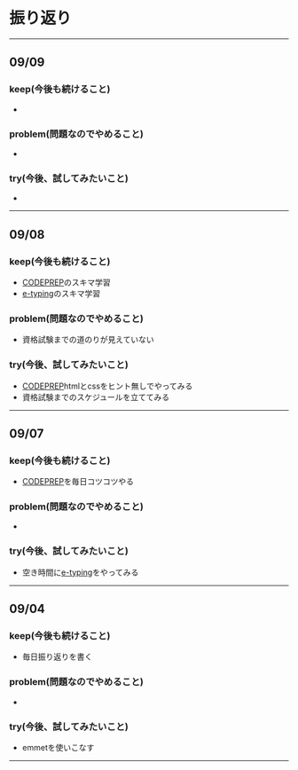 # 振り返り

---
## 09/09

### keep(今後も続けること)

- 

### problem(問題なのでやめること)

- 

### try(今後、試してみたいこと)

- 

---
## 09/08

### keep(今後も続けること)

- [CODEPREP](https://codeprep.jp/)のスキマ学習
- [e-typing](http://www.e-typing.ne.jp/english/)のスキマ学習



### problem(問題なのでやめること)

- 資格試験までの道のりが見えていない

### try(今後、試してみたいこと)


- [CODEPREP](https://codeprep.jp/)htmlとcssをヒント無しでやってみる
- 資格試験までのスケジュールを立ててみる

---

## 09/07

### keep(今後も続けること)

- [CODEPREP](https://codeprep.jp/)を毎日コツコツやる

### problem(問題なのでやめること)

- 

### try(今後、試してみたいこと)

- 空き時間に[e-typing](http://www.e-typing.ne.jp/english/)をやってみる

---

## 09/04

### keep(今後も続けること)

- 毎日振り返りを書く

### problem(問題なのでやめること)

- 

### try(今後、試してみたいこと)

- emmetを使いこなす

---